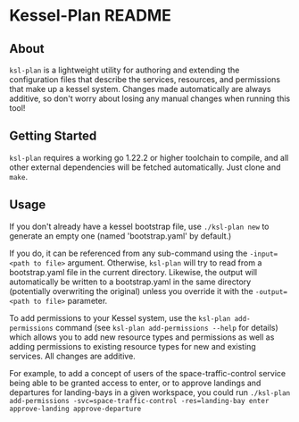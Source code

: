 # Kessel-Plan README

## About
`ksl-plan` is a lightweight utility for authoring and extending the configuration files that describe the services, resources, and permissions that make up a kessel system. Changes made automatically are always additive, so don't worry about losing any manual changes when running this tool!

## Getting Started
`ksl-plan` requires a working go 1.22.2 or higher toolchain to compile, and all other external dependencies will be fetched automatically. Just clone and `make`.

## Usage
If you don't already have a kessel bootstrap file, use `./ksl-plan new` to generate an empty one (named 'bootstrap.yaml' by default.)

If you do, it can be referenced from any sub-command using the `-input=<path to file>` argument. Otherwise, `ksl-plan` will try to read from a bootstrap.yaml file in the current directory. Likewise, the output will automatically be written to a bootstrap.yaml in the same directory (potentially overwriting the original) unless you override it with the `-output=<path to file>` parameter.

To add permissions to your Kessel system, use the `ksl-plan add-permissions` command (see `ksl-plan add-permissions --help` for details) which allows you to add new resource types and permissions as well as adding permissions to existing resource types for new and existing services. All changes are additive.

For example, to add a concept of users of the space-traffic-control service being able to be granted access to enter, or to approve landings and departures for landing-bays in a given workspace, you could run `./ksl-plan add-permissions -svc=space-traffic-control -res=landing-bay enter approve-landing approve-departure`